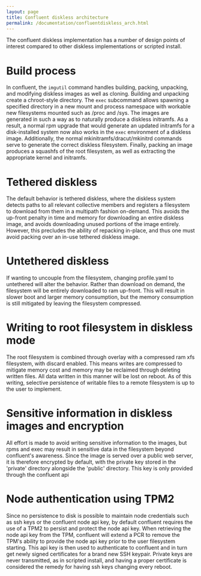 ```yaml
---
layout: page
title: Confluent diskless architecture
permalink: /documentation/confluentdiskless_arch.html
---
```


The confluent diskless implementation has a number of design points of interest compared to other diskless implementations or scripted install.

# Build process

In confluent, the `imgutil` command handles building, packing, unpacking, and modifying diskless images as well as cloning. Building and
unpacking create a chroot-style directory. The `exec` subcommand allows spawning a specified directory in a new mount and process namespace with workable
new filesystems mounted such as /proc and /sys. The images are generated in such a way as to naturally produce a diskless initramfs. As a result, a normal
rpm upgrade that would generate an updated initramfs for a disk-installed system now also works in the `exec` environment of a diskless image. Additionally,
the normal mkinitramfs/dracut/mkinitrd commands serve to generate the correct diskless filesystem.  Finally, packing an image produces a squashfs of the root
filesystem, as well as extracting the appropriate kernel and initramfs.

# Tethered diskless

The default behavior is tethered diskless, where the diskless system detects paths to all relevant collective members and registers a filesystem
to download from them in a multipath fashion on-demand. This avoids the up-front penalty in time and memory for downloading an entire diskless image,
and avoids downloading unused portions of the image entirely. However, this precludes the ability of repacking in-place, and thus one must avoid
packing over an in-use tethered diskless image.

# Untethered diskless

If wanting to uncouple from the filesystem, changing profile.yaml to untethered will alter the behavior. Rather than download on demand,
the filesystem will be entirely downloaded to ram up-front. This will result in slower boot and larger memory consumption, but the memory
consumption is still mitigated by leaving the filesystem compressed.

# Writing to root filesystem in diskless mode

The root filesystem is combined through overlay with a compressed ram xfs filesystem, with discard enabled. This means writes are compressed
to mitigate memory cost and memory may be reclaimed through deleting written files. All data written in this manner will be lost on reboot.
As of this writing, selective persistence of writable files to a remote filesystem is up to the user to implement.

# Sensitive information in diskless images and encryption

All effort is made to avoid writing sensitive information to the images, but rpms and exec may result in sensitive data in the filesystem
beyond confluent's awareness.  Since the image is served over a public web server, it is therefore encrypted by default, with the private key
stored in the 'private' directory alongside the 'public' directory.  This key is only provided through the confluent api

# Node authentication using TPM2

Since no persistence to disk is possible to maintain node credentials such as ssh keys or the confluent node api key, by default confluent requires
the use of a TPM2 to persist and protect the node api key.  When retrieving the node api key from the TPM, confluent will extend a PCR to remove the TPM's ability
to provide the node api key prior to the user filesystem starting. This api key is then used to authenticate to confluent and in turn get newly
signed certificates for a brand new SSH keypair.  Private keys are never transmitted, as in scripted install, and having a proper certificate is considered
the remedy for having ssh keys changing every reboot.
